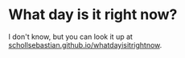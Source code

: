 # What day is it right now?

I don't know, but you can look it up at [schollsebastian.github.io/whatdayisitrightnow](https://schollsebastian.github.io/whatdayisitrightnow/).
